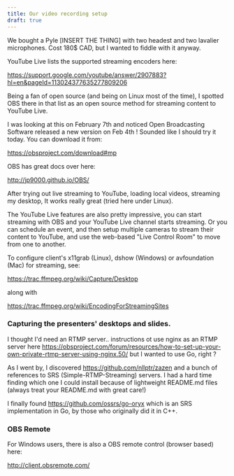 ```yaml
---
title: Our video recording setup
draft: true
---
```


We bought a Pyle [INSERT THE THING] with two headest and two lavalier
microphones. Cost 180$ CAD, but I wanted to fiddle with it anyway.

YouTube Live lists the supported streaming encoders here:

  https://support.google.com/youtube/answer/2907883?hl=en&pageId=113024377635277809206

Being a fan of open source (and being on Linux most of the time), I
spotted OBS there in that list as an open source method for streaming
content to YouTube Live.

I was looking at this on February 7th and noticed Open Broadcasting Software released a new version on Feb 4th !  Sounded like I should try it today.  You can download it from:

  https://obsproject.com/download#mp

OBS has great docs over here:

  http://jp9000.github.io/OBS/

After trying out live streaming to YouTube, loading local videos,
streaming my desktop, It works really great (tried here under Linux).

The YouTube Live features are also pretty impressive, you can start
streaming with OBS and your YouTube Live channel starts streaming.  Or
you can schedule an event, and then setup multiple cameras to stream
their content to YouTube, and use the web-based "Live Control Room" to
move from one to another.

To configure client's x11grab (Linux), dshow (Windows) or avfoundation (Mac) for streaming, see:

  https://trac.ffmpeg.org/wiki/Capture/Desktop

along with

  https://trac.ffmpeg.org/wiki/EncodingForStreamingSites


### Capturing the presenters' desktops and slides.

I thought I'd need an RTMP server.. instructions ot use nginx as an RTMP server here https://obsproject.com/forum/resources/how-to-set-up-your-own-private-rtmp-server-using-nginx.50/ but I wanted to use Go, right ?

As I went by, I discovered https://github.com/nllptr/zazen and a bunch of references to SRS (Simple-RTMP-Streaming) servers. I had a hard time finding which one I could install because of lightweight README.md files (always treat your README.md with great care!)

I finally found https://github.com/ossrs/go-oryx which is an SRS implementation in Go, by those who originally did it in C++.


### OBS Remote

For Windows users, there is also a OBS remote control (browser based) here:

  http://client.obsremote.com/
